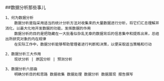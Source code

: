 ##数据分析那些事儿


	1、何为数据分析
		数据分析是指采用适当的统计分析方法对收集来的大量数据进行分析，将它们汇总理解并消化，以最大化地开发数据的功能，发挥数据的作用
		数据分析的目的是把隐藏在一大批看似杂乱无章的数据背后的信息集中和提炼出来，总结出所研究对象的内在规律
		在实际工作中，数据分析能够帮助管理者进行判断和决策，以便采取适当策略和行动

	2、数据分析三大作用
		现状分析 | 原因分析 | 预测分析

	3、数据分析六部曲
		明确分析目的和思路 数据收集 数据处理 数据分析 数据展现 报告撰写

